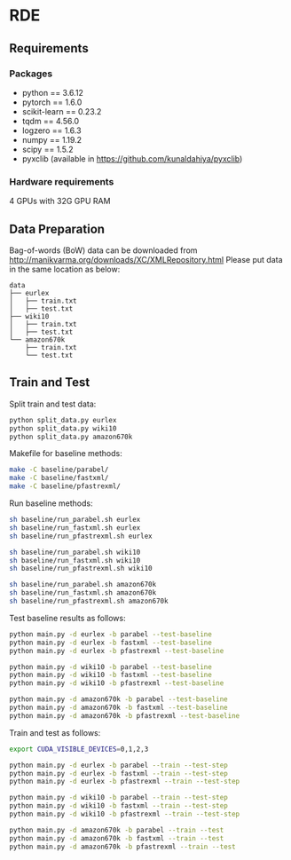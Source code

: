 # RDE
## Requirements

### Packages

- python == 3.6.12
- pytorch == 1.6.0
- scikit-learn == 0.23.2
- tqdm == 4.56.0
- logzero == 1.6.3
- numpy == 1.19.2
- scipy == 1.5.2
- pyxclib (available in https://github.com/kunaldahiya/pyxclib)

### Hardware requirements

4 GPUs with 32G GPU RAM

## Data Preparation

Bag-of-words (BoW) data can be downloaded from http://manikvarma.org/downloads/XC/XMLRepository.html
Please put data in the same location as below:

```
data
├── eurlex
│   ├── train.txt
│   ├── test.txt
├── wiki10
│   ├── train.txt
│   ├── test.txt
└── amazon670k
    ├── train.txt
    └── test.txt
```



## Train and Test

Split train and test data:

```bash
python split_data.py eurlex
python split_data.py wiki10
python split_data.py amazon670k
```

Makefile for baseline methods:

```bash
make -C baseline/parabel/
make -C baseline/fastxml/
make -C baseline/pfastrexml/
```

Run baseline methods:

```bash
sh baseline/run_parabel.sh eurlex
sh baseline/run_fastxml.sh eurlex
sh baseline/run_pfastrexml.sh eurlex

sh baseline/run_parabel.sh wiki10
sh baseline/run_fastxml.sh wiki10
sh baseline/run_pfastrexml.sh wiki10

sh baseline/run_parabel.sh amazon670k
sh baseline/run_fastxml.sh amazon670k
sh baseline/run_pfastrexml.sh amazon670k
```

Test baseline results as follows:
```bash
python main.py -d eurlex -b parabel --test-baseline
python main.py -d eurlex -b fastxml --test-baseline
python main.py -d eurlex -b pfastrexml --test-baseline

python main.py -d wiki10 -b parabel --test-baseline
python main.py -d wiki10 -b fastxml --test-baseline
python main.py -d wiki10 -b pfastrexml --test-baseline

python main.py -d amazon670k -b parabel --test-baseline
python main.py -d amazon670k -b fastxml --test-baseline
python main.py -d amazon670k -b pfastrexml --test-baseline
```

Train and test as follows:

```bash
export CUDA_VISIBLE_DEVICES=0,1,2,3

python main.py -d eurlex -b parabel --train --test-step
python main.py -d eurlex -b fastxml --train --test-step
python main.py -d eurlex -b pfastrexml --train --test-step

python main.py -d wiki10 -b parabel --train --test-step
python main.py -d wiki10 -b fastxml --train --test-step
python main.py -d wiki10 -b pfastrexml --train --test-step

python main.py -d amazon670k -b parabel --train --test
python main.py -d amazon670k -b fastxml --train --test
python main.py -d amazon670k -b pfastrexml --train --test
```
